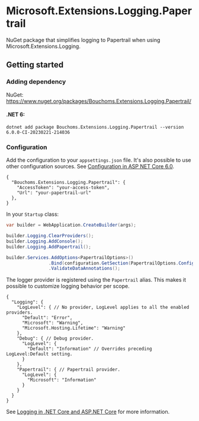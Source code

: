 # Microsoft.Extensions.Logging.Papertrail

NuGet package that simplifies logging to Papertrail when using Microsoft.Extensions.Logging.

## Getting started

### Adding dependency

NuGet: https://www.nuget.org/packages/Bouchoms.Extensions.Logging.Papertrail/

#### .NET 6:

```
dotnet add package Bouchoms.Extensions.Logging.Papertrail --version 6.0.0-CI-20230221-214036
```

### Configuration
Add the configuration to your `appsettings.json` file. It's also possible to use other configuration sources. See [Configuration in ASP NET Core 6.0](https://learn.microsoft.com/en-us/aspnet/core/fundamentals/configuration/?view=aspnetcore-6.0).

```
{
  "Bouchoms.Extensions.Logging.Papertrail": {
    "AccessToken": "your-access-token",
    "Url": "your-papertrail-url"
  },
}
```

In your `Startup` class:

```csharp
var builder = WebApplication.CreateBuilder(args);

builder.Logging.ClearProviders();
builder.Logging.AddConsole();
builder.Logging.AddPapertrail();

builder.Services.AddOptions<PapertrailOptions>()
                .Bind(configuration.GetSection(PapertrailOptions.ConfigurationSection))
                .ValidateDataAnnotations();
```

The logger provider is registered using the `Papertrail` alias. This makes it possible to customize logging behavior per scope.

```
{
  "Logging": {
    "LogLevel": { // No provider, LogLevel applies to all the enabled providers.
      "Default": "Error",
      "Microsoft": "Warning",
      "Microsoft.Hosting.Lifetime": "Warning"
    },
    "Debug": { // Debug provider.
      "LogLevel": {
        "Default": "Information" // Overrides preceding LogLevel:Default setting.
      }
    },
    "Papertrail": { // Papertrail provider.
      "LogLevel": {
        "Microsoft": "Information"
      }
    }
  }
}
```

See [Logging in .NET Core and ASP.NET Core](https://docs.microsoft.com/en-us/aspnet/core/fundamentals/logging/) for more information. 
